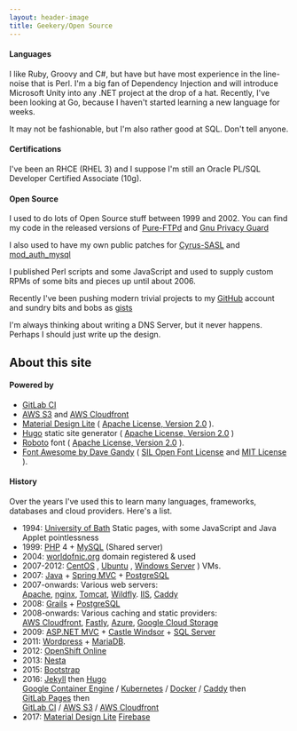 ```yaml
---
layout: header-image
title: Geekery/Open Source
---
```


#### Languages

I like Ruby, Groovy and C#, but have but have most experience in the line-noise that is Perl. I'm a big fan of Dependency Injection and will introduce Microsoft Unity into any .NET project at the drop of a hat. Recently, I've been looking at Go, because I haven't started learning a new language for weeks.

It may not be fashionable, but I'm also rather good at SQL. Don't tell anyone.

#### Certifications

I've been an RHCE (RHEL 3) and I suppose I'm still an Oracle PL/SQL Developer Certified Associate (10g).

#### Open Source

I used to do lots of Open Source stuff between 1999 and 2002\. You can find my code in the released versions of [Pure-FTPd](http://www.pureftpd.org/project/pure-ftpd) and [Gnu Privacy Guard](http://www.gnupg.org/)

I also used to have my own public patches for [Cyrus-SASL](http://cyrusimap.web.cmu.edu/mediawiki/index.php/Cyrus_SASL) and [mod_auth_mysql](http://modauthmysql.sourceforge.net/)

I published Perl scripts and some JavaScript and used to supply custom RPMs of some bits and pieces up until about 2006.

Recently I've been pushing modern trivial projects to my [GitHub](https://github.com/nicdoye) account and sundry bits and bobs as [gists](https://gist.github.com/nicdoye)

I'm always thinking about writing a DNS Server, but it never happens. Perhaps I should just write up the design.

## About this site

#### Powered by

* [GitLab CI](https://about.gitlab.com/gitlab-ci/) <i class='fa fa-gitlab' aria-hidden="true"></i>
* [AWS S3](https://aws.amazon.com/s3/) and [AWS Cloudfront](https://aws.amazon.com/cloudfront/) <i class='fa fa-amazon' aria-hidden="true"></i>
* [Material Design Lite](https://getmdl.io) ( [Apache License, Version 2.0](https://www.apache.org/licenses/LICENSE-2.0.html) ). <i class="fa fa-google" aria-hidden="true"></i>
* [Hugo](https://gohugo.io/) static site generator ( [Apache License, Version 2.0](https://www.apache.org/licenses/LICENSE-2.0.html) )
* [Roboto](https://www.google.com/fonts/specimen/Roboto) font ( [Apache License, Version 2.0](https://www.apache.org/licenses/LICENSE-2.0.html) ). <i class='fa fa-google' aria-hidden="true"></i>
* [Font Awesome by Dave Gandy](http://fontawesome.io/)
( [SIL Open Font License](http://scripts.sil.org/OFL) and [MIT License](https://opensource.org/licenses/mit-license.html) ).  <i class='fa fa-fa' aria-hidden="true"></i>


#### History

Over the years I've used this to learn many languages, frameworks, databases and cloud providers. Here's a list.

*   1994: [University of Bath](http://www.bath.ac.uk/) Static pages, with some JavaScript and Java Applet pointlessness
*   1999: [PHP](http://php.net/) 4 + [MySQL](http://www.mysql.com/) (Shared server)
*   2004: [worldofnic.org](http://worldofnic.org) domain registered & used
*   2007-2012: [CentOS](http://www.centos.org) , [Ubuntu](http://www.ubuntu.com/server) , [Windows Server](http://www.microsoft.com/servers/) ) VMs.
*   2007: [Java](http://www.oracle.com/technetwork/java/index.html) + [Spring MVC](http://www.springsource.org/spring-framework) + [PostgreSQL](http://www.postgresql.org/)
*   2007-onwards: Various web servers:<br/>
    [Apache](https://httpd.apache.org/),
    [nginx](http://nginx.org/),
    [Tomcat](https://tomcat.apache.org/),
    [Wildfly](http://wildfly.org/).
    [IIS](https://www.iis.net/),
    [Caddy](https://caddyserver.com/)
*   2008: [Grails](http://grails.org) + [PostgreSQL](http://www.postgresql.org/)
*   2008-onwards: Various caching and static providers:<br/>
[AWS Cloudfront](http://aws.amazon.com/cloudfront/),
    [Fastly](http://www.fastly.com),
    [Azure](https://azure.microsoft.com/en-gb/services/cdn/),
    [Google Cloud Storage](https://cloud.google.com/storage/)
*   2009: [ASP.NET MVC](http://www.asp.net/mvc) + [Castle Windsor](http://www.castleproject.org) + [SQL Server](http://www.microsoft.com/en-us/sqlserver/default.aspx)
*   2011: [Wordpress](http://wordpress.org/) + [MariaDB](https://mariadb.org/).
*   2012: [OpenShift Online](https://www.openshift.com/)
*   2013: [Nesta](http://nestacms.com)
*   2015: [Bootstrap](https://getbootstrap.com/)
*   2016: [Jekyll](https://jekyllrb.com) then
    [Hugo](https://gohugo.io/)<br/>
    [Google Container Engine](https://cloud.google.com/container-engine/) / [Kubernetes](http://kubernetes.io) / [Docker](https://www.docker.com/) / [Caddy](https://caddyserver.com/) then<br/>
    [GitLab Pages](https://gitlab.com/) then<br/>
    [GitLab CI](https://about.gitlab.com/gitlab-ci/) /
    [AWS S3](https://aws.amazon.com/s3/) /
    [AWS Cloudfront](https://aws.amazon.com/cloudfront/)
*   2017: [Material Design Lite](https://getmdl.io)
    [Firebase](https://firebase.google.com)